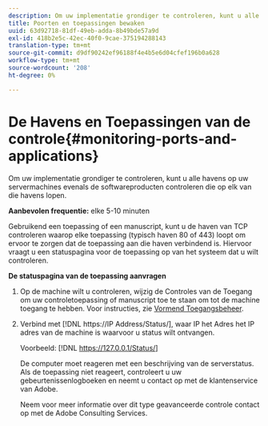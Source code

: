 ```yaml
---
description: Om uw implementatie grondiger te controleren, kunt u alle havens op uw servermachines evenals de softwareproducten controleren die op elk van die havens lopen.
title: Poorten en toepassingen bewaken
uuid: 63d92718-81df-49eb-adda-8b49bde57a9d
exl-id: 418b2e5c-42ec-40f0-9cae-375194288143
translation-type: tm+mt
source-git-commit: d9df90242ef96188f4e4b5e6d04cfef196b0a628
workflow-type: tm+mt
source-wordcount: '208'
ht-degree: 0%

---
```


# De Havens en Toepassingen van de controle{#monitoring-ports-and-applications}

Om uw implementatie grondiger te controleren, kunt u alle havens op uw servermachines evenals de softwareproducten controleren die op elk van die havens lopen.

**Aanbevolen frequentie:** elke 5-10 minuten

Gebruikend een toepassing of een manuscript, kunt u de haven van TCP controleren waarop elke toepassing (typisch haven 80 of 443) loopt om ervoor te zorgen dat de toepassing aan die haven verbindend is. Hiervoor vraagt u een statuspagina voor de toepassing op van het systeem dat u wilt controleren.

**De statuspagina van de toepassing aanvragen**

1. Op de machine wilt u controleren, wijzig de Controles van de Toegang om uw controletoepassing of manuscript toe te staan om tot de machine toegang te hebben. Voor instructies, zie [Vormend Toegangsbeheer](../../../home/c-inst-svr/c-admin-inst-svr/c-config-acs-ctrl/c-config-acs-ctrl.md#concept-ac385e870dbe4b57a72bf7266b60f93d).
1. Verbind met [!DNL https://IP Address/Status/], waar IP het Adres het IP adres van de machine is waarvoor u status wilt ontvangen.

   Voorbeeld: [!DNL https://127.0.0.1/Status/]

   De computer moet reageren met een beschrijving van de serverstatus. Als de toepassing niet reageert, controleert u uw gebeurtenissenlogboeken en neemt u contact op met de klantenservice van Adobe.

   Neem voor meer informatie over dit type geavanceerde controle contact op met de Adobe Consulting Services.

